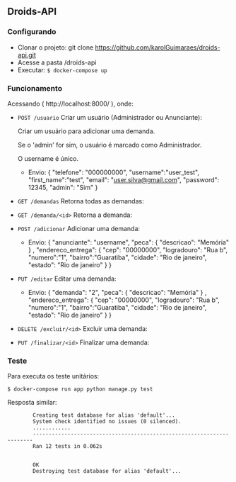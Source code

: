 ## Droids-API

### Configurando
 - Clonar o projeto: git clone https://github.com/karolGuimaraes/droids-api.git
 - Acesse a pasta /droids-api
 - Executar:  `$ docker-compose up`
 
 
### Funcionamento

Acessando ( http://localhost:8000/ ), onde:

- ` POST /usuario `  Criar um usuário (Administrador ou Anunciante):
	
	Criar um usuário para adicionar uma demanda.
	
	Se o 'admin' for sim, o usuário é marcado como Administrador.
	
	O username é único.

	- Envio:
		{ 
			"telefone": "000000000", 
			"username":"user_test", 
			"first_name":"test", 
			"email": "user.silva@gmail.com", 
			"password": 12345, 
			"admin": "Sim"
		}



- ` GET /demandas ` Retorna todas as demandas: 


- ` GET /demanda/<id> ` Retorna a demanda: 


- ` POST /adicionar ` Adicionar uma demanda:

	- Envio:
			{
			 	"anunciante": "username", 
			 	"peca": { 
					"descricao": "Memória" 
				} , 
			  	"endereco_entrega": { 
					"cep": "00000000", 
					"logradouro": "Rua b", 
					"numero":"1", 
					"bairro":"Guaratiba", 
					"cidade": "Rio de janeiro", 
					"estado": "Rio de janeiro" 
				} 
			}



- ` PUT /editar ` Editar uma demanda:

	- Envio:
		{
			"demanda": "2", 
			"peca": { 
				"descricao": "Memória" 
			} , 
			"endereco_entrega": { 
				"cep": "00000000", 
				"logradouro": "Rua b", 
				"numero":"1", 
				"bairro":"Guaratiba", 
				"cidade": "Rio de janeiro", 
				"estado": "Rio de janeiro" 
			} 
		}

- ` DELETE /excluir/<id> ` Excluir uma demanda: 


- ` PUT /finalizar/<id> ` Finalizar uma demanda: 




### Teste

Para executa os teste unitários: 

`$ docker-compose run app python manage.py test`

Resposta similar:

			Creating test database for alias 'default'...
			System check identified no issues (0 silenced).
			............
			----------------------------------------------------------------------
			Ran 12 tests in 0.062s


			OK
			Destroying test database for alias 'default'...







